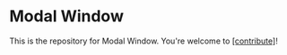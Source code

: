 # Modal Window

This is the repository for Modal Window. You're welcome to
[[contribute]](CONTRIBUTING.md)!
